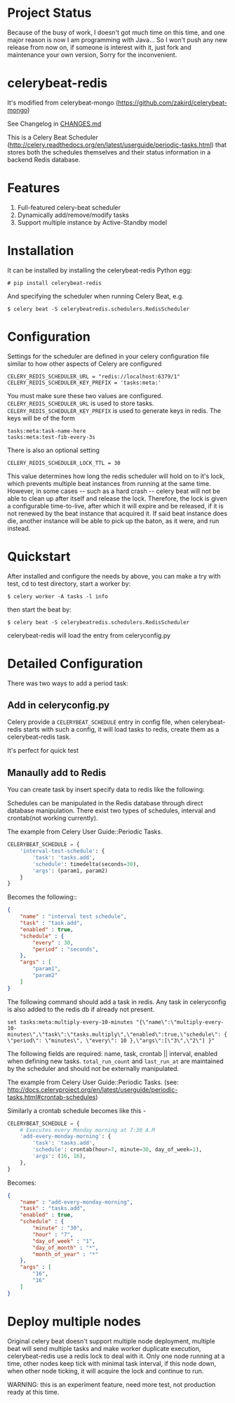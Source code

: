 # Project Status

Because of the busy of work, I doesn't got much time on this time, and one major reason is now I am programming with Java...
So I won't push any new release from now on, if someone is interest with it, just fork and maintenance your own version,
Sorry for the inconvenient.

# celerybeat-redis

It's modified from celerybeat-mongo (https://github.com/zakird/celerybeat-mongo)

See Changelog in [CHANGES.md](./CHANGES.md)

This is a Celery Beat Scheduler (http://celery.readthedocs.org/en/latest/userguide/periodic-tasks.html)
that stores both the schedules themselves and their status
information in a backend Redis database.

# Features

1. Full-featured celery-beat scheduler
2. Dynamically add/remove/modify tasks
3. Support multiple instance by Active-Standby model

# Installation

It can be installed by
installing the celerybeat-redis Python egg:

    # pip install celerybeat-redis

And specifying the scheduler when running Celery Beat, e.g.

    $ celery beat -S celerybeatredis.schedulers.RedisScheduler

# Configuration

Settings for the scheduler are defined in your celery configuration file
similar to how other aspects of Celery are configured

    CELERY_REDIS_SCHEDULER_URL = "redis://localhost:6379/1"
    CELERY_REDIS_SCHEDULER_KEY_PREFIX = 'tasks:meta:'

You must make sure these two values are configured. `CELERY_REDIS_SCHEDULER_URL`
is used to store tasks. `CELERY_REDIS_SCHEDULER_KEY_PREFIX` is used to generate
keys in redis. The keys will be of the form

    tasks:meta:task-name-here
    tasks:meta:test-fib-every-3s

There is also an optional setting 

    CELERY_REDIS_SCHEDULER_LOCK_TTL = 30

This value determines how long the redis scheduler will hold on to it's lock,
which prevents multiple beat instances from running at the same time. However,
in some cases -- such as a hard crash -- celery beat will not be able to clean
up after itself and release the lock. Therefore, the lock is given a
configurable time-to-live, after which it will expire and be released, if it is
not renewed by the beat instance that acquired it. If said beat instance does
die, another instance will be able to pick up the baton, as it were, and run
instead.

# Quickstart

After installed and configure the needs by above, you can make a try with test, cd to test directory, start a worker by:

    $ celery worker -A tasks -l info

then start the beat by:

    $ celery beat -S celerybeatredis.schedulers.RedisScheduler

celerybeat-redis will load the entry from celeryconfig.py

# Detailed Configuration

There was two ways to add a period task:

## Add in celeryconfig.py

Celery provide a `CELERYBEAT_SCHEDULE` entry in config file, when
celerybeat-redis starts with such a config, it will load tasks to redis, create
them as a celerybeat-redis task.

It's perfect for quick test

## Manaully add to Redis

You can create task by insert specify data to redis like the following:



Schedules can be manipulated in the Redis database through
direct database manipulation. There exist two types of schedules,
interval and crontab(not working currently).

The example from Celery User Guide::Periodic Tasks.
```python
CELERYBEAT_SCHEDULE = {
    'interval-test-schedule': {
        'task': 'tasks.add',
        'schedule': timedelta(seconds=30),
        'args': (param1, param2)
    }
}
```

Becomes the following::
```json
{
    "name" : "interval test schedule",
    "task" : "task.add",
    "enabled" : true,
    "schedule" : {
        "every" : 30,
        "period" : "seconds",
    },
    "args" : [
        "param1",
        "param2"
    ]
}
```
The following command should add a task in redis. Any task in celeryconfig is also added to the redis db if already not present.

```
set tasks:meta:multiply-every-10-minutes "{\"name\":\"multiply-every-10-minutes\",\"task\":\"tasks.multiply\",\"enabled\":true,\"schedule\": { \"period\": \"minutes\", \"every\": 10 },\"args\":[\"3\",\"2\"] }"
```

The following fields are required: name, task, crontab || interval,
enabled when defining new tasks.
`total_run_count` and `last_run_at` are maintained by the
scheduler and should not be externally manipulated.

The example from Celery User Guide::Periodic Tasks.
(see: http://docs.celeryproject.org/en/latest/userguide/periodic-tasks.html#crontab-schedules)

Similarly a crontab schedule becomes like this  - 

```python
CELERYBEAT_SCHEDULE = {
    # Executes every Monday morning at 7:30 A.M
    'add-every-monday-morning': {
        'task': 'tasks.add',
        'schedule': crontab(hour=7, minute=30, day_of_week=1),
        'args': (16, 16),
    },
}
```

Becomes:

```json
{
    "name" : "add-every-monday-morning",
    "task" : "tasks.add",
    "enabled" : true,
    "schedule" : {
        "minute" : "30",
        "hour" : "7",
        "day_of_week" : "1",
        "day_of_month" : "*",
        "month_of_year" : "*"
    },
    "args" : [
        "16",
        "16"
    ]
}
```
# Deploy multiple nodes

Original celery beat doesn't support multiple node deployment, multiple beat
will send multiple tasks and make worker duplicate execution, celerybeat-redis
use a redis lock to deal with it. Only one node running at a time, other nodes
keep tick with minimal task interval, if this node down, when other node
ticking, it will acquire the lock and continue to run.

WARNING: this is an experiment feature, need more test, not production ready at
this time.
